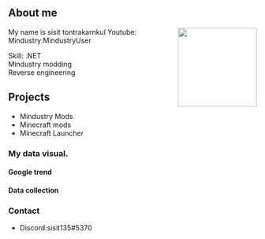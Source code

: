 ## About me
<img align="right" width="160px" height="160px" src="https://avatars3.githubusercontent.com/u/63706816?s=460&u=4e0a71cc110624f4f44cc9e64f96b791b42af47b&v=4">
My name is sisit tontrakarnkul  
Youtube:
Mindustry:MindustryUser

Skill:
.NET  
Mindustry modding  
Reverse engineering


## Projects
- Mindustry Mods
- Minecraft mods
- Minecraft Launcher

### My data visual. 

#### Google trend

#### Data collection




### Contact
- Discord:sisit135#5370


